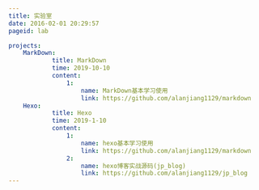 ```yaml
---
title: 实验室
date: 2016-02-01 20:29:57
pageid: lab

projects:
    MarkDown:
            title: MarkDown
            time: 2019-10-10
            content: 
                1:
                    name: MarkDown基本学习使用
                    link: https://github.com/alanjiang1129/markdown
    Hexo:
            title: Hexo
            time: 2019-1-10
            content: 
                1:
                    name: hexo基本学习使用
                    link: https://github.com/alanjiang1129/markdown
                2:
                    name: hexo博客实战源码(jp_blog)
                    link: https://github.com/alanjiang1129/jp_blog
---
```

